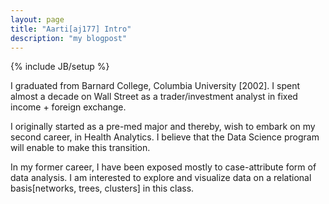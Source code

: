 ```yaml
---
layout: page
title: "Aarti[aj177] Intro"
description: "my blogpost"
---
```

{% include JB/setup %}
    
I graduated from Barnard College, Columbia University [2002]. I spent almost a decade on Wall Street as a trader/investment analyst in fixed income + foreign exchange.

I originally started as a pre-med major and thereby, wish to embark on my second career, in Health Analytics. I believe that the Data Science program will enable to make this transition.

In my former career, I have been exposed mostly to case-attribute form of data analysis. I am interested to explore and visualize data on a relational basis[networks, trees, clusters] in this class. 
